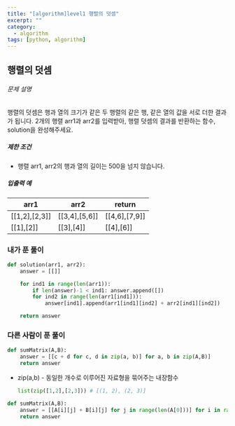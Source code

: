 ```yaml
---
title: "[algorithm]level1 행렬의 덧셈"
excerpt: ""
category:
  - algorithm
tags: [python, algorithm]
---
```


## 행렬의 덧셈

###### 문제 설명

행렬의 덧셈은 행과 열의 크기가 같은 두 행렬의 같은 행, 같은 열의 값을 서로 더한 결과가 됩니다. 2개의 행렬 arr1과 arr2를 입력받아, 행렬 덧셈의 결과를 반환하는 함수, solution을 완성해주세요.

##### 제한 조건

- 행렬 arr1, arr2의 행과 열의 길이는 500을 넘지 않습니다.

##### 입출력 예

| arr1          | arr2          | return        |
| ------------- | ------------- | ------------- |
| [[1,2],[2,3]] | [[3,4],[5,6]] | [[4,6],[7,9]] |
| [[1],[2]]     | [[3],[4]]     | [[4],[6]]     |

### 내가 푼 풀이

```python
def solution(arr1, arr2):
    answer = [[]]

    for ind1 in range(len(arr1)):
        if len(answer)-1 < ind1: answer.append([])
        for ind2 in range(len(arr1[ind1])):
            answer[ind1].append(arr1[ind1][ind2] + arr2[ind1][ind2])

    return answer
```

### 다른 사람이 푼 풀이

```python
def sumMatrix(A,B):
    answer = [[c + d for c, d in zip(a, b)] for a, b in zip(A,B)]
    return answer
```

- zip(a,b) - 동일한 개수로 이루어진 자료형을 묶어주는 내장함수

  ```python
  list(zip([1,2],[2,3])) # [(1, 2), (2, 3)]
  ```

```python
def sumMatrix(A,B):
    answer = [[A[i][j] + B[i][j] for j in range(len(A[0]))] for i in range(len(A))]
    return answer
```
